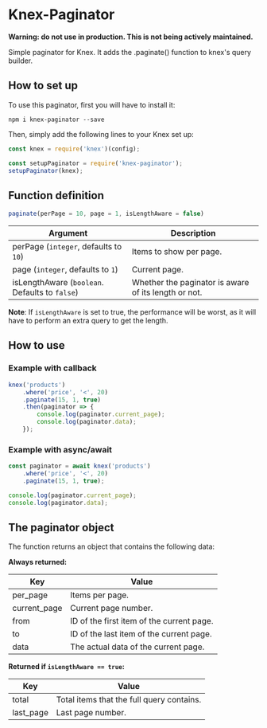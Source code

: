 # Knex-Paginator

**Warning: do not use in production. This is not being actively maintained.**

Simple paginator for Knex. It adds the .paginate() function to knex's query builder.

## How to set up

To use this paginator, first you will have to install it:

```
npm i knex-paginator --save
```

Then, simply add the following lines to your Knex set up:

```javascript
const knex = require('knex')(config);

const setupPaginator = require('knex-paginator');
setupPaginator(knex);
```

## Function definition

```javascript
paginate(perPage = 10, page = 1, isLengthAware = false)
```

| Argument | Description |
| --- | --- |
| perPage (`integer`, defaults to `10`) | Items to show per page. |
| page (`integer`, defaults to `1`) | Current page. |
| isLengthAware (`boolean`. Defaults to `false`) | Whether the paginator is aware of its length or not. |

**Note**: If `isLengthAware` is set to true, the performance will be worst, as it will have to perform an extra query to get the length.

## How to use

### Example with callback
```javascript
knex('products')
    .where('price', '<', 20)
    .paginate(15, 1, true)
    .then(paginator => {
        console.log(paginator.current_page);
        console.log(paginator.data);
    });
```

### Example with async/await
```javascript
const paginator = await knex('products')
    .where('price', '<', 20)
    .paginate(15, 1, true);

console.log(paginator.current_page);
console.log(paginator.data);
```

## The paginator object

The function returns an object that contains the following data:

**Always returned:**

| Key | Value |
| --- | --- |
| per_page  | Items per page. |
| current_page | Current page number. |
| from | ID of the first item of the current page. |
| to | ID of the last item of the current page. |
| data | The actual data of the current page. |

**Returned if `isLengthAware == true`:**

| Key | Value |
| --- | --- |
| total | Total items that the full query contains. |
| last_page | Last page number. |
